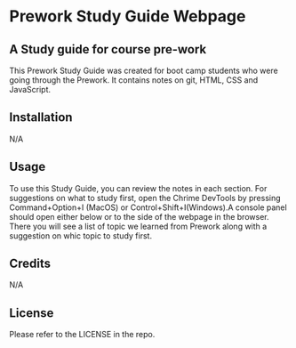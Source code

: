 
# Prework Study Guide Webpage

## A  Study guide for course pre-work 

This Prework Study Guide was created for boot camp students who were going through the Prework. It contains notes on git, HTML, CSS and  JavaScript.  


## Installation

N/A

## Usage

To use this Study Guide, you can review the notes in each section. For suggestions on what to study first, open the Chrime DevTools by pressing Command+Option+I (MacOS) or Control+Shift+I(Windows).A console panel should open either below or to the side of the webpage in the browser. There you will see a list of topic we learned from Prework along with a suggestion on whic topic to study first. 


## Credits

N/A

## License

Please refer to the LICENSE in the repo.